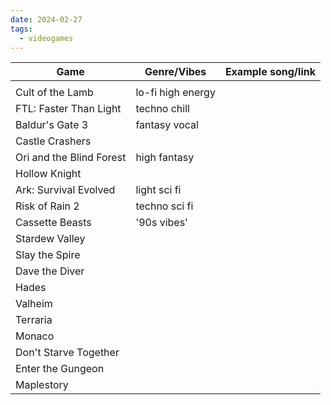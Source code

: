 ```yaml
---
date: 2024-02-27
tags:
  - videogames
---
```


| Game                     | Genre/Vibes       | Example song/link |
| ------------------------ | ----------------- | ----------------- |
|                          |                   |                   |
| Cult of the Lamb         | lo-fi high energy |                   |
| FTL: Faster Than Light   | techno chill      |                   |
| Baldur's Gate 3          | fantasy vocal     |                   |
| Castle Crashers          |                   |                   |
| Ori and the Blind Forest | high fantasy      |                   |
| Hollow Knight            |                   |                   |
| Ark: Survival Evolved    | light sci fi      |                   |
| Risk of Rain 2           | techno sci fi     |                   |
| Cassette Beasts          | '90s vibes'       |                   |
| Stardew Valley           |                   |                   |
| Slay the Spire           |                   |                   |
| Dave the Diver           |                   |                   |
| Hades                    |                   |                   |
| Valheim                  |                   |                   |
| Terraria                 |                   |                   |
| Monaco                   |                   |                   |
| Don't Starve Together    |                   |                   |
| Enter the Gungeon        |                   |                   |
| Maplestory               |                   |                   |